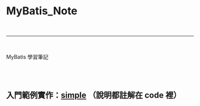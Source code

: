 # MyBatis_Note

<br>

--------------------------------

<br>

MyBatis 學習筆記

<br>
<br>

## 入門範例實作：[simple](simple) （說明都註解在 code 裡）

<br>





